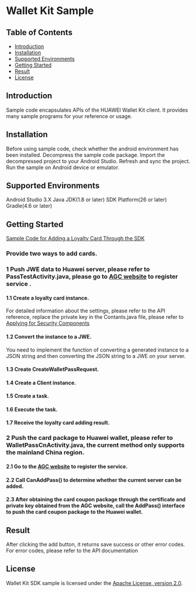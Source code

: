 # Wallet Kit Sample


## Table of Contents

 * [Introduction](#introduction)
 * [Installation](#installation)
 * [Supported Environments](#supported-environments)
 * [Getting Started](#getting-started)
 * [Result](#result)
 * [License](#license)
 
 
## Introduction
Sample code encapsulates APIs of the HUAWEI Wallet Kit client. It provides many sample programs for your reference or usage.

## Installation
Before using sample code, check whether the android environment has been installed. 
Decompress the sample code package.
Import the decompressed project to your Android Studio.
Refresh and sync the project.
Run the sample on Android device or emulator.
    
## Supported Environments
Android Studio 3.X
Java JDK(1.8 or later)
SDK Platform(26 or later)
Gradle(4.6 or later)
	
## Getting Started
[Sample Code for Adding a Loyalty Card Through the SDK](https://developer.huawei.com/consumer/en/doc/development/HMS-Guides/wallet-guide-integratingsdk)

### Provide two ways to add cards.
### 1 Push JWE data to Huawei server, please refer to PassTestActivity.java, please go to [AGC website](https://developer.huawei.com/consumer/en/doc/development/HMSCore-Guides/guide-agc-overview-0000001050158420) to register service .
#### 1.1 Create a loyalty card instance.
For detailed information about the settings, please refer to the API reference, replace the private key in the Contants.java file, please refer to [Applying for Security Components](https://developer.huawei.com/consumer/en/doc/development/HMSCore-Guides/preparations-secret-0000001050158422)
#### 1.2 Convert the instance to a JWE.
You need to implement the function of converting a generated instance to a JSON string and then converting the JSON string to a JWE on your server.
#### 1.3 Create CreateWalletPassRequest.
#### 1.4 Create a Client instance.
#### 1.5 Create a task.
#### 1.6 Execute the task.
#### 1.7 Receive the loyalty card adding result.
### 2 Push the card package to Huawei wallet, please refer to WalletPassCnActivity.java, the current method only supports the mainland China region.
#### 2.1 Go to the [AGC website](https://developer.huawei.com/consumer/en/doc/development/HMSCore-Guides/config-agc-0000001050193505) to register the service.
#### 2.2 Call CanAddPass() to determine whether the current server can be added.
#### 2.3 After obtaining the card coupon package through the certificate and private key obtained from the AGC website, call the AddPass() interface to push the card coupon package to the Huawei wallet.

##  Result
After clicking the add button, it returns save success or other error codes. For error codes, please refer to the API documentation

##  License
Wallet Kit SDK sample is licensed under the [Apache License, version 2.0](http://www.apache.org/licenses/LICENSE-2.0).

